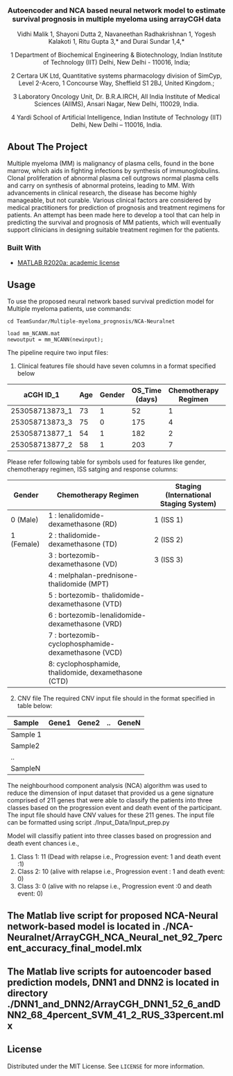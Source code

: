 <!--
*** Thanks for checking out this README Template. If you have a suggestion that would
*** make this better, please fork the repo and create a pull request or simply open
*** an issue with the tag "enhancement".
*** Thanks again! Now go create something AMAZING! :D
-->


<!-- PROJECT SHIELDS -->
<!--

*** I'm using markdown "reference style" links for readability.
*** Reference links are enclosed in brackets [ ] instead of parentheses ( ).
*** See the bottom of this document for the declaration of the reference variables
*** for contributors-url, forks-url, etc. This is an optional, concise syntax you may use.
*** https://www.markdownguide.org/basic-syntax/#reference-style-links
-->
<!-- [![Contributors][contributors-shield]][contributors-url]
[![Forks][forks-shield]][forks-url]
[![Stargazers][stars-shield]][stars-url]
[![Issues][issues-shield]][issues-url]
[![MIT License][license-shield]][license-url]
[![LinkedIn][linkedin-shield]][linkedin-url] -->



<!-- PROJECT LOGO -->
<p align="center">
  <h3 align="center">Autoencoder and NCA based neural network model to estimate survival prognosis in multiple myeloma using arrayCGH data </h3>
 <p align="center">
 <a align="center">Vidhi Malik 1, Shayoni Dutta 2, Navaneethan Radhakrishnan 1, Yogesh Kalakoti 1, Ritu Gupta 3,* and Durai Sundar 1,4,* </a>
<p align="center">
<a align="centre">1	Department of Biochemical Engineering & Biotechnology, Indian Institute of Technology (IIT) Delhi, New Delhi - 110016, India; </a>
<p align="center">
<a align="centre">2 Certara UK Ltd, Quantitative systems pharmacology division of SimCyp, Level 2-Acero, 1 Concourse Way, Sheffield S1 2BJ, United Kingdom.; </a>
<p align="center">
<a align="centre">3	Laboratory Oncology Unit, Dr. B.R.A.IRCH, All India Institute of Medical Sciences (AIIMS), Ansari Nagar, New Delhi, 110029, India.</a>
<p align="center">
<a align="cenre">4 Yardi School of Artificial Intelligence, Indian Institute of Technology (IIT) Delhi, New Delhi – 110016, India.</a>
</p>


<!-- TABLE OF CONTENTS
## Table of Contents

* [About the Project](#about-the-project)
  * [Built With](#built-with)
* [Getting Started](#getting-started)
  * [Prerequisites](#prerequisites)
  * [Installation](#installation)
* [Usage](#usage)
* [Roadmap](#roadmap)
* [Contributing](#contributing)
* [License](#license)
* [Contact](#contact)
* [Acknowledgements](#acknowledgements) -->



<!-- ABOUT THE PROJECT -->
## About The Project

Multiple myeloma (MM) is malignancy of plasma cells, found in the bone marrow, which aids in fighting infections by synthesis of immunoglobulins. Clonal proliferation of abnormal plasma cell outgrows normal plasma cells and carry on synthesis of abnormal proteins, leading to MM. With advancements in clinical research, the disease has become highly manageable, but not curable. Various clinical factors are considered by medical practitioners for prediction of prognosis and treatment regimens for patients. An attempt has been made here to develop a tool that can help in predicting the survival and prognosis of MM patients, which will eventually support clinicians in designing suitable treatment regimen for the patients.


### Built With

* [MATLAB R2020a: academic license](https://jquery.com)



<!-- GETTING STARTED
## Getting Started

### Installation

Clone the repo
```sh
git clone https://github.com/TeamSundar/Multiple-myeloma_prognosis.git
```

<!-- USAGE EXAMPLES -->
## Usage

To use the proposed neural network based survival prediction model for Multiple myeloma patients, 
use commands: 
```
cd TeamSundar/Multiple-myeloma_prognosis/NCA-Neuralnet

load mm_NCANN.mat
newoutput = mm_NCANN(newinput);
```


The pipeline require two input files:
1. Clinical features file should have seven columns in a format specified below


| aCGH ID_1      | Age | Gender | OS_Time (days) | Chemotherapy Regimen | ISS Staging | 
|----------------|-----|--------|----------------|----------------------|-------------|
| 253058713873_1 | 73  | 1      | 52             | 1                    |      2      |
| 253058713873_3 | 75  | 0      | 175            | 4                    |      2      |
| 253058713877_1 | 54  | 1      | 182            | 2                    |      3      |
| 253058713877_2 | 58  | 1      | 203            | 7                    |      3      |


Please refer following table for symbols used for features like gender, chemotherapy regimen, ISS satging and response columns:


| Gender     | Chemotherapy Regimen                                    | Staging (International Staging   System) |
|------------|---------------------------------------------------------|------------------------------------------|
| 0 (Male)   | 1 : lenalidomide-dexamethasone (RD)                     | 1 (ISS 1)                                |
| 1 (Female) | 2 : thalidomide-dexamethasone (TD)                      | 2 (ISS 2)                                | 
|            | 3 : bortezomib-dexamethasone (VD)                       | 3 (ISS 3)                                |
|            | 4 : melphalan-prednisone-thalidomide   (MPT)            |                                          |
|            | 5 : bortezomib-   thalidomide-dexamethasone (VTD)       |                                          |
|            | 6 :   bortezomib-lenalidomide-dexamethasone (VRD)       |                                          |
|            | 7 :   bortezomib-cyclophosphamide-dexamethasone (VCD)   |                                          |
|            | 8: cyclophosphamide, thalidomide,   dexamethasone (CTD) |                                          |


2. CNV file
The required CNV input file should in the format specified in table below:


| Sample   | Gene1 | Gene2 | ..| GeneN   |
|----------|-------|-------|---|---------|
| Sample 1 |       |       |   |         |
| Sample2  |       |       |   |         |
| ..       |       |       |   |         |
| SampleN  |       |       |   |         |

The neighbourhood component analysis (NCA) algorithm was used to reduce the dimension of input dataset that provided us a gene signature comprised of 211 genes that were able to classify the patients into three classes based on the progression event and death event of the participant. The input file should have CNV values for these 211 genes. The input file can be formatted using script ./Input_Data/Input_prep.py


Model will classifiy patient into three classes based on progression and death event chances i.e.,
1. Class 1: 11 (Dead with relapse i.e., Progression event: 1 and death event :1)
2. Class 2: 10 (alive with relapse i.e., Progression event : 1 and death event: 0)
3. Class 3:  0 (alive with no relapse i.e., Progression event :0 and death event: 0)

## The Matlab live script for proposed NCA-Neural network-based model is located in ./NCA-Neuralnet/ArrayCGH_NCA_Neural_net_92_7percent_accuracy_final_model.mlx

## The Matlab live scripts for autoencoder based prediction models, DNN1 and DNN2 is located in directory ./DNN1_and_DNN2/ArrayCGH_DNN1_52_6_andDNN2_68_4percent_SVM_41_2_RUS_33percent.mlx



<!-- CONTRIBUTING
## Contributing

Contributions are what make the open source community such an amazing place to be learn, inspire, and create. Any contributions you make are **greatly appreciated**.

1. Fork the Project
2. Create your Feature Branch (`git checkout -b feature/AmazingFeature`)
3. Commit your Changes (`git commit -m 'Add some AmazingFeature'`)
4. Push to the Branch (`git push origin feature/AmazingFeature`)
5. Open a Pull Request -->



<!-- LICENSE -->
## License

Distributed under the MIT License. See `LICENSE` for more information.



<!-- CONTACT
## Contact

Vidhi Malik - vidhi0205@gmail.com
Shayoni Dutta - shayonid@mathworks.com


<!-- ACKNOWLEDGEMENTS
## Acknowledgements
* [GitHub Emoji Cheat Sheet](https://www.webpagefx.com/tools/emoji-cheat-sheet)
* [Img Shields](https://shields.io)
* [Choose an Open Source License](https://choosealicense.com)
* [GitHub Pages](https://pages.github.com)
* [Animate.css](https://daneden.github.io/animate.css)
* [Loaders.css](https://connoratherton.com/loaders)
* [Slick Carousel](https://kenwheeler.github.io/slick)
* [Smooth Scroll](https://github.com/cferdinandi/smooth-scroll)
* [Sticky Kit](http://leafo.net/sticky-kit)
* [JVectorMap](http://jvectormap.com)
* [Font Awesome](https://fontawesome.com) -->

<!-- MARKDOWN LINKS & IMAGES -->
<!-- https://www.markdownguide.org/basic-syntax/#reference-style-links -->
[contributors-shield]: https://img.shields.io/github/contributors/othneildrew/Best-README-Template.svg?style=flat-square
[contributors-url]: https://github.com/othneildrew/Best-README-Template/graphs/contributors
[forks-shield]: https://img.shields.io/github/forks/othneildrew/Best-README-Template.svg?style=flat-square
[forks-url]: https://github.com/othneildrew/Best-README-Template/network/members
[stars-shield]: https://img.shields.io/github/stars/othneildrew/Best-README-Template.svg?style=flat-square
[stars-url]: https://github.com/othneildrew/Best-README-Template/stargazers
[issues-shield]: https://img.shields.io/github/issues/othneildrew/Best-README-Template.svg?style=flat-square
[issues-url]: https://github.com/othneildrew/Best-README-Template/issues
[license-shield]: https://img.shields.io/github/license/othneildrew/Best-README-Template.svg?style=flat-square
[license-url]: https://github.com/othneildrew/Best-README-Template/blob/master/LICENSE.txt
[linkedin-shield]: https://img.shields.io/badge/-LinkedIn-black.svg?style=flat-square&logo=linkedin&colorB=555
[linkedin-url]: https://linkedin.com/in/othneildrew
[product-screenshot]: images/screenshot.png
